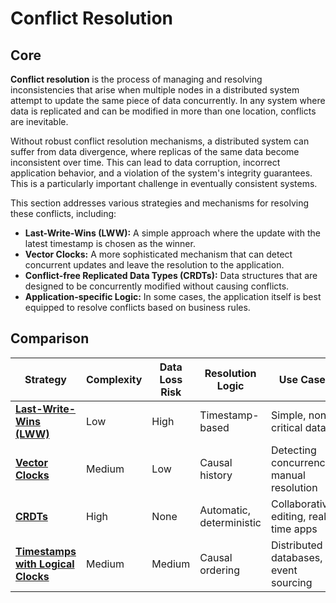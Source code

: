 # Conflict Resolution

## Core

**Conflict resolution** is the process of managing and resolving inconsistencies that arise when multiple nodes in a distributed system attempt to update the same piece of data concurrently. In any system where data is replicated and can be modified in more than one location, conflicts are inevitable.

Without robust conflict resolution mechanisms, a distributed system can suffer from data divergence, where replicas of the same data become inconsistent over time. This can lead to data corruption, incorrect application behavior, and a violation of the system's integrity guarantees. This is a particularly important challenge in eventually consistent systems.

This section addresses various strategies and mechanisms for resolving these conflicts, including:
- **Last-Write-Wins (LWW):** A simple approach where the update with the latest timestamp is chosen as the winner.
- **Vector Clocks:** A more sophisticated mechanism that can detect concurrent updates and leave the resolution to the application.
- **Conflict-free Replicated Data Types (CRDTs):** Data structures that are designed to be concurrently modified without causing conflicts.
- **Application-specific Logic:** In some cases, the application itself is best equipped to resolve conflicts based on business rules.

## Comparison

| Strategy | Complexity | Data Loss Risk | Resolution Logic | Use Case |
|---|---|---|---|---|
| **[Last-Write-Wins (LWW)](./last-write-wins)** | Low | High | Timestamp-based | Simple, non-critical data |
| **[Vector Clocks](./vector-clocks)** | Medium | Low | Causal history | Detecting concurrency, manual resolution |
| **[CRDTs](./crdts)** | High | None | Automatic, deterministic | Collaborative editing, real-time apps |
| **[Timestamps with Logical Clocks](./timestamps-with-logical-clocks)** | Medium | Medium | Causal ordering | Distributed databases, event sourcing |